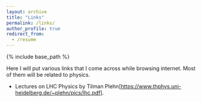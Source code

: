 ```yaml
---
layout: archive
title: "Links"
permalink: /links/
author_profile: true
redirect_from:
  - /resume
---
```


{% include base_path %}

Here I will put various links that I come across while browsing internet. Most of them will be related to physics.

- Lectures on LHC Physics by Tilman Plehn[https://www.thphys.uni-heidelberg.de/~plehn/pics/lhc.pdf].

